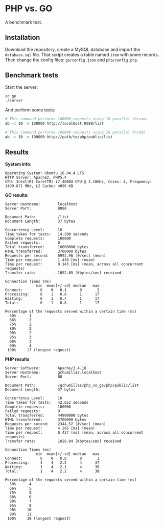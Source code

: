 # PHP vs. GO

A benchmark test.

## Installation

Download the repository, create a MySQL database and import the `database.sql` file. That script creates a table named `item`
with some records. Then change the config files: `go/config.json` and `php/config.php`.

## Benchmark tests

Start the server:
```bash
cd go
./server
```

And perform some tests:
```bash
# This command performs 100000 requests using 10 parallel threads
ab -c 10 -n 100000 http://localhost:8080/list

# This command performs 100000 requests using 10 parallel thrads
ab -c 10 -n 100000 http://path/to/php/public/list
```

## Results

**System info**:
```text
Operating System: Ubuntu 16.04.4 LTS
HTTP Server: Apache2, PHP5.4
CPU: Intel(R) Core(TM) i7-4600U CPU @ 2.10GHz, Cores: 4, Frequency: 1499.871 MHz, L2 Cache: 4096 KB
```

**GO results**:
```text
Server Hostname:        localhost
Server Port:            8080

Document Path:          /list
Document Length:        37 bytes

Concurrency Level:      10
Time taken for tests:   14.300 seconds
Complete requests:      100000
Failed requests:        0
Total transferred:      16000000 bytes
HTML transferred:       3700000 bytes
Requests per second:    6992.96 [#/sec] (mean)
Time per request:       1.430 [ms] (mean)
Time per request:       0.143 [ms] (mean, across all concurrent requests)
Transfer rate:          1092.65 [Kbytes/sec] received

Connection Times (ms)
              min  mean[+/-sd] median   max
Connect:        0    0   0.1      0       2
Processing:     0    1   0.8      1      17
Waiting:        0    1   0.7      1      17
Total:          0    1   0.8      1      17

Percentage of the requests served within a certain time (ms)
  50%      1
  66%      2
  75%      2
  80%      2
  90%      2
  95%      3
  98%      3
  99%      4
 100%     17 (longest request)
```

**PHP results**
```text
Server Software:        Apache/2.4.18
Server Hostname:        gchumillas.localhost
Server Port:            80

Document Path:          /gchumillas/php_vs_go/php/public/list
Document Length:        37 bytes

Concurrency Level:      10
Time taken for tests:   42.652 seconds
Complete requests:      100000
Failed requests:        0
Total transferred:      44900000 bytes
HTML transferred:       3700000 bytes
Requests per second:    2344.57 [#/sec] (mean)
Time per request:       4.265 [ms] (mean)
Time per request:       0.427 [ms] (mean, across all concurrent requests)
Transfer rate:          1028.04 [Kbytes/sec] received

Connection Times (ms)
              min  mean[+/-sd] median   max
Connect:        0    0   0.0      0       1
Processing:     1    4   2.2      4      37
Waiting:        1    4   2.1      4      35
Total:          1    4   2.2      4      38

Percentage of the requests served within a certain time (ms)
  50%      4
  66%      5
  75%      5
  80%      6
  90%      7
  95%      8
  98%     10
  99%     11
 100%     38 (longest request)
```
